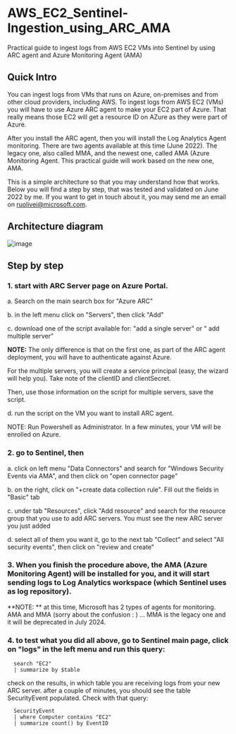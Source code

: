 # AWS_EC2_Sentinel-Ingestion_using_ARC_AMA
Practical guide to ingest logs from AWS EC2 VMs into Sentinel by using ARC agent and Azure Monitoring Agent (AMA)

## Quick Intro

You can ingest logs from VMs that runs on Azure, on-premises and from other cloud providers, including AWS. 
To ingest logs from AWS EC2 (VMs) you will have to use Azure ARC agent to make your EC2 part of Azure. That really means those EC2 will get a resource ID on AZure as they were part of Azure.

After you install the ARC agent, then you will install the Log Analytics Agent monitoring.
There are two agents available at this time (June 2022). The legacy one, also called MMA, and the newest one, called AMA (Azure Monitoring Agent. 
This practical guide will work based on the new one, AMA.

This is a simple architecture so that you may understand how that works. Below you will find a step by step, that was tested and validated on June 2022 by me.
If you want to get in touch about it, you may send me an email on ruolivei@microsoft.com.

## Architecture diagram

![image](https://user-images.githubusercontent.com/97529152/173387015-d39e7aeb-44a1-46cd-be14-38fd7e7427ba.png)


## Step by step

### 1. start with ARC Server page on Azure Portal. 

a. Search on the main search box for "Azure ARC"

b. in the left menu click on "Servers", then click "Add"

c. download one of the script available for:
"add a single server"
or
" add multiple server"

**NOTE:**
The only difference is that on the first one, as part of the ARC agent deployment, you will have to authenticate against Azure.

For the multiple servers, you will create a service principal (easy, the wizard will help you).
Take note of the clientID and clientSecret.

Then, use those information on the script for multiple servers, save the script.

d. run the script on the VM you want to install ARC agent.

NOTE:
Run Powershell as Administrator.
In a few minutes, your VM will be enrolled on Azure.

### 2. go to Sentinel, then 

a. click on left menu "Data Connectors" and search for "Windows Security Events via AMA", and then click on "open connector page"

b. on the right, click on "+create data collection rule". Fill out the fields in "Basic" tab

c. under tab "Resources", click "Add resource" and search for the resource group that you use to add ARC servers. You must see the new ARC server you just added

d. select all of them you want it, go to the next tab "Collect" and select "All security events", then click on "review and create"


### 3. When you finish the procedure above, the AMA (Azure Monitoring Agent) will be installed for you, and it will start sending logs to Log Analytics workspace (which Sentinel uses as log repository).

**NOTE: **
at this time, Microsoft has 2 types of agents for monitoring. AMA and MMA (sorry about the confusion : ) ... MMA is the legacy one and it will be deprecated in July 2024. 

### 4. to test what you did all above, go to Sentinel main page, click on "logs" in the left menu and run this query:
```
  search "EC2"
  | summarize by $table
```
check on the results, in which table you are receiving logs from your new ARC server.
after a couple of minutes, you should see the table SecurityEvent populated. Check with that query:
```
  SecurityEvent
  | where Computer contains "EC2"
  | summarize count() by EventID
```
